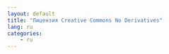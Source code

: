 ```yaml
---
layout: default
title: "Лицензия Creative Commons No Derivatives"
lang: ru
categories:
    - ru
---
```

